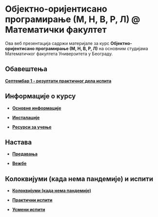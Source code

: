 # Објектно-оријентисано програмирање (М, Н, В, Р, Л) @ Математички факултет

Ова веб презентација садржи материјале за курс **Објектно-оријентисано програмирање  (М, Н, В, Р, Л)** на основним студијама Математичког факултета Универзитета у Београду.

## Обавештења

**[Септембар 1 - резултати практичног дела испита](pismeni-ispiti/info/README.md)**
<!--
**[Пријава за полагање практичног дела испита у испитном року Септембар 1](pismeni-ispiti/info/README.md)**


**[Јун 2 - резултати практичног дела испита](pismeni-ispiti/info/README.md)**


**[Распоред седења](pismeni-ispiti/info/README.md)**


**[Пријава за полагање практичног дела испита у испитном року Јун 2](pismeni-ispiti/info/README.md)**
 
**[Јун 1 - резултати практичног дела испита](pismeni-ispiti/info/README.md)**

**[Пријава за полагање практичног дела испита у испитном року Јун 1](pismeni-ispiti/info/README.md)**


**[Јануар 2 - резултати практичног дела испита](pismeni-ispiti/info/README.md)**

**[Распоред седења за практични испит у испитном року Јануар 2](pismeni-ispiti/info/README.md)**

**[Пријава за полагање практичног дела испита у испитном року Јануар 2](pismeni-ispiti/info/README.md)**


**[Распоред седења за практични испит у испитном року Јануар 1](pismeni-ispiti/info/README.md)**

**[Пријава за практични испит у испитном року Јануар 1](pismeni-ispiti/info/README.md)**

* **[Консултације – четвртак, 7. август у 12 часова, Студентски трг](pismeni-ispiti/info/README.md)**

**[Септембар 1 - резултати практичног дела испита (Додат Р смер)](pismeni-ispiti/info/README.md)**

**[Распоред седења за практични испит у испитном року Септембар 1](pismeni-ispiti/info/README.md)**

**[Пријава за практични испит у испитном року Септембар 1](pismeni-ispiti/info/README.md)**

**[Јун 2 - резултати практичног дела испита](pismeni-ispiti/info/README.md)**

**[Распоред седења за практични испит у испитном року Јун 2](pismeni-ispiti/info/README.md)**

**[Пријава за практични испит у испитном року Јун 2](pismeni-ispiti/info/README.md)**

**[Јун 1 - резултати практичног дела испита [Р]](pismeni-ispiti/info/README.md)**

**[Јун 1 - резултати практичног дела испита [МНВЛ]](pismeni-ispiti/info/README.md)**

**[Распоред седења за практични испит у испитном року Јун 1](pismeni-ispiti/info/README.md)**

**[Пријава за практични испит у испитном року Јун 1](pismeni-ispiti/info/README.md)** -->

## Информације о курсу

* **[Основне информације](/informacije/README.md)**

* **[Инсталације](/INSTALACIJE.md)**

* **[Ресурси за учење](/RESURSI-ZA-UCENJE.md)**

## Настава

* **[Предавања](/predavanja/README.md)**

* **[Вежбе](/vezbe/README.md)**

## Колоквијуми (када нема пандемије) и испити


* **[Колоквијуми (када нема пандемије)](/kolokvijumi/README.md)**

* **[Практични испити](/pismeni-ispiti/README.md)**

* **[Усмени испити](/usmeni-ispiti/README.md)**
